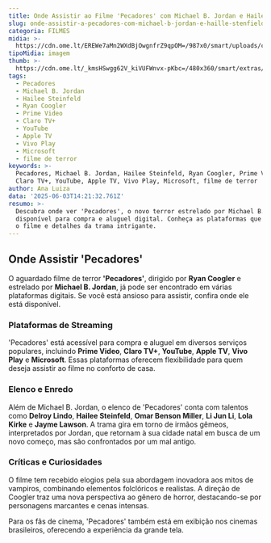 ```yaml
---
title: Onde Assistir ao Filme 'Pecadores' com Michael B. Jordan e Hailee Steinfeld
slug: onde-assistir-a-pecadores-com-michael-b-jordan-e-haille-stenfield
categoria: FILMES
midia: >-
  https://cdn.ome.lt/EREWe7aMn2WXdBjOwgnfrZ9qpOM=/987x0/smart/uploads/conteudo/fotos/OMELETE_CAPA_-_2025-06-03T110805.901.png
tipoMidia: imagem
thumb: >-
  https://cdn.ome.lt/_kmsHSwgg62V_kiVUFWnvx-pKbc=/480x360/smart/extras/conteudos/omelete_THUMB_-_2025-06-03T110746.132.png
tags:
  - Pecadores
  - Michael B. Jordan
  - Hailee Steinfeld
  - Ryan Coogler
  - Prime Video
  - Claro TV+
  - YouTube
  - Apple TV
  - Vivo Play
  - Microsoft
  - filme de terror
keywords: >-
  Pecadores, Michael B. Jordan, Hailee Steinfeld, Ryan Coogler, Prime Video,
  Claro TV+, YouTube, Apple TV, Vivo Play, Microsoft, filme de terror
author: Ana Luiza
data: '2025-06-03T14:21:32.761Z'
resumo: >-
  Descubra onde ver 'Pecadores', o novo terror estrelado por Michael B. Jordan,
  disponível para compra e aluguel digital. Conheça as plataformas que oferecem
  o filme e detalhes da trama intrigante.
---
```


## Onde Assistir 'Pecadores'

O aguardado filme de terror **'Pecadores'**, dirigido por **Ryan Coogler** e estrelado por **Michael B. Jordan**, já pode ser encontrado em várias plataformas digitais. Se você está ansioso para assistir, confira onde ele está disponível.

### Plataformas de Streaming

'Pecadores' está acessível para compra e aluguel em diversos serviços populares, incluindo **Prime Video**, **Claro TV+**, **YouTube**, **Apple TV**, **Vivo Play** e **Microsoft**. Essas plataformas oferecem flexibilidade para quem deseja assistir ao filme no conforto de casa.

### Elenco e Enredo

Além de Michael B. Jordan, o elenco de 'Pecadores' conta com talentos como **Delroy Lindo**, **Hailee Steinfeld**, **Omar Benson Miller**, **Li Jun Li**, **Lola Kirke** e **Jayme Lawson**. A trama gira em torno de irmãos gêmeos, interpretados por Jordan, que retornam à sua cidade natal em busca de um novo começo, mas são confrontados por um mal antigo.

### Críticas e Curiosidades

O filme tem recebido elogios pela sua abordagem inovadora aos mitos de vampiros, combinando elementos folclóricos e realistas. A direção de Coogler traz uma nova perspectiva ao gênero de horror, destacando-se por personagens marcantes e cenas intensas.

Para os fãs de cinema, 'Pecadores' também está em exibição nos cinemas brasileiros, oferecendo a experiência da grande tela.

